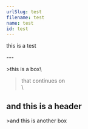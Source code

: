 ```yaml
---
urlSlug: test
filename: test
name: test
id: test
---
```

this is a test

\---

\>this is a box\
>that continues on\
\
## and this is a header

\>and this is another box